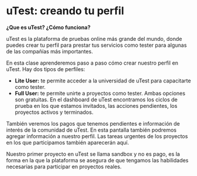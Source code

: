 # uTest: creando tu perfil

**¿Que es uTest? ¿Cómo funciona?**

uTest es la plataforma de pruebas online más grande del mundo, donde puedes crear tu perfil para prestar tus servicios como tester para algunas de las compañías más importantes.

En esta clase aprenderemos paso a paso cómo crear nuestro perfil en uTest. Hay dos tipos de perfiles:

- **Lite User:** te permite acceder a la universidad de uTest para capacitarte como tester.
- **Full User:** te permite unirte a proyectos como tester. Ambas opciones son gratuitas.
En el dashboard de uTest encontramos los ciclos de prueba en los que estamos invitados, las acciones pendientes, los proyectos activos y terminados.

También veremos los pagos que tenemos pendientes e información de interés de la comunidad de uTest. En esta pantalla también podremos agregar información a nuestro perfil. Las tareas urgentes de los proyectos en los que participamos también aparecerán aquí.

Nuestro primer proyecto en uTest se llama sandbox y no es pago, es la forma en la que la plataforma se asegura de que tengamos las habilidades necesarias para participar en proyectos reales.